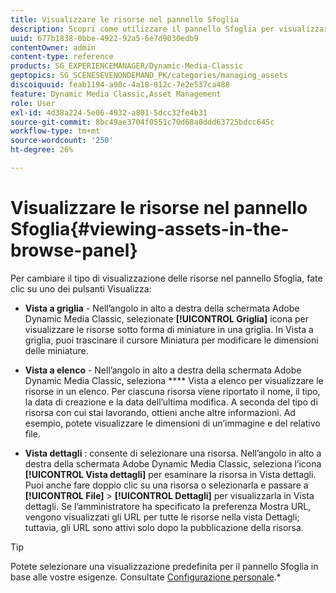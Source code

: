 ```yaml
---
title: Visualizzare le risorse nel pannello Sfoglia
description: Scopri come utilizzare il pannello Sfoglia per visualizzare le risorse in Adobe Dynamic Media Classic.
uuid: 677b1838-0bbe-4922-92a5-6e7d9030edb9
contentOwner: admin
content-type: reference
products: SG_EXPERIENCEMANAGER/Dynamic-Media-Classic
geptopics: SG_SCENESEVENONDEMAND_PK/categories/managing_assets
discoiquuid: feab1194-a98c-4a18-812c-7e2e537ca488
feature: Dynamic Media Classic,Asset Management
role: User
exl-id: 4d38a224-5e06-4932-a801-5dcc32fe4b31
source-git-commit: 8bc49ae3704f0551c70d68a0ddd63725bdcc645c
workflow-type: tm+mt
source-wordcount: '250'
ht-degree: 26%

---
```


# Visualizzare le risorse nel pannello Sfoglia{#viewing-assets-in-the-browse-panel}

Per cambiare il tipo di visualizzazione delle risorse nel pannello Sfoglia, fate clic su uno dei pulsanti Visualizza:

* **Vista a griglia**  - Nell’angolo in alto a destra della schermata Adobe Dynamic Media Classic, selezionate  **[!UICONTROL Griglia]** icona per visualizzare le risorse sotto forma di miniature in una griglia. In Vista a griglia, puoi trascinare il cursore Miniatura per modificare le dimensioni delle miniature.

* **Vista a elenco**  - Nell’angolo in alto a destra della schermata Adobe Dynamic Media Classic, seleziona  **** Vista a elenco per visualizzare le risorse in un elenco. Per ciascuna risorsa viene riportato il nome, il tipo, la data di creazione e la data dell’ultima modifica. A seconda del tipo di risorsa con cui stai lavorando, ottieni anche altre informazioni. Ad esempio, potete visualizzare le dimensioni di un’immagine e del relativo file.

* **Vista dettagli** : consente di selezionare una risorsa. Nell’angolo in alto a destra della schermata Adobe Dynamic Media Classic, seleziona l’icona **[!UICONTROL Vista dettagli]** per esaminare la risorsa in Vista dettagli. Puoi anche fare doppio clic su una risorsa o selezionarla e passare a **[!UICONTROL File]** > **[!UICONTROL Dettagli]** per visualizzarla in Vista dettagli. Se l’amministratore ha specificato la preferenza Mostra URL, vengono visualizzati gli URL per tutte le risorse nella vista Dettagli; tuttavia, gli URL sono attivi solo dopo la pubblicazione della risorsa.

>[!TIP]
>
>Potete selezionare una visualizzazione predefinita per il pannello Sfoglia in base alle vostre esigenze. Consultate [Configurazione personale](personal-setup.md#personal_setup).*
